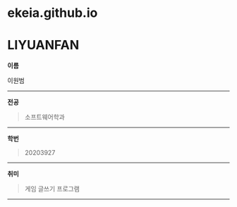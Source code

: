 # ekeia.github.io
# LIYUANFAN

**이름**<br/>

이원범<br/>

---

**전공**<br/>
>소프트웨어학과<br/>

---

**학번**<br/>
>20203927<br/>

---

**취미**<br/>
>게임 글쓰기 프로그램

---
